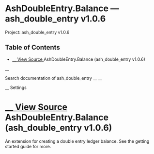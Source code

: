 # AshDoubleEntry.Balance — ash_double_entry v1.0.6

Project: ash_double_entry v1.0.6

## Table of Contents

- [ __ View Source ](external_link) AshDoubleEntry.Balance (ash_double_entry v1.0.6)

__

Search documentation of ash_double_entry __ __

__ Settings

#  [ __ View Source ](external_link) AshDoubleEntry.Balance (ash_double_entry v1.0.6)

An extension for creating a double entry ledger balance. See the getting started guide for more.
